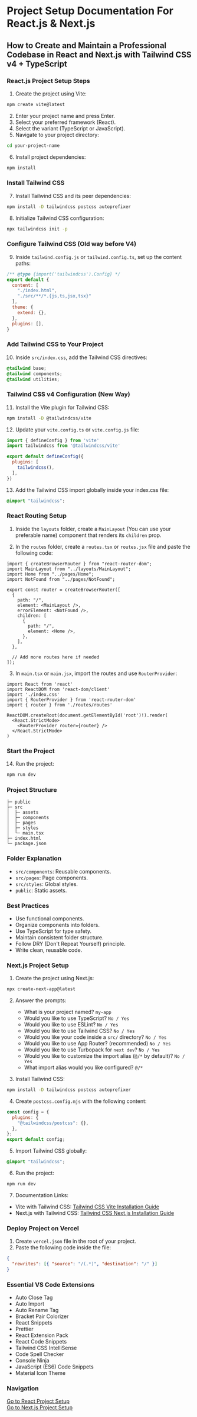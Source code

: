 # Project Setup Documentation For React.js & Next.js

## How to Create and Maintain a Professional Codebase in React and Next.js with Tailwind CSS v4 + TypeScript

<h3 id="react.js-project-setup-steps">React.js Project Setup Steps</h3>

1. Create the project using Vite:
```bash
npm create vite@latest
```
2. Enter your project name and press Enter.
3. Select your preferred framework (React).
4. Select the variant (TypeScript or JavaScript).
5. Navigate to your project directory:
```bash
cd your-project-name
```
6. Install project dependencies:
```bash
npm install
```

### Install Tailwind CSS

7. Install Tailwind CSS and its peer dependencies:
```bash
npm install -D tailwindcss postcss autoprefixer
```
8. Initialize Tailwind CSS configuration:
```bash
npx tailwindcss init -p
```

### Configure Tailwind CSS (Old way before V4)

9. Inside `tailwind.config.js` or `tailwind.config.ts`, set up the content paths:
```js
/** @type {import('tailwindcss').Config} */
export default {
  content: [
    "./index.html",
    "./src/**/*.{js,ts,jsx,tsx}"
  ],
  theme: {
    extend: {},
  },
  plugins: [],
}
```

### Add Tailwind CSS to Your Project

10. Inside `src/index.css`, add the Tailwind CSS directives:
```css
@tailwind base;
@tailwind components;
@tailwind utilities;
```

### Tailwind CSS v4 Configuration (New Way)

11. Install the Vite plugin for Tailwind CSS:
```bash
npm install -D @tailwindcss/vite
```

12. Update your `vite.config.ts` or `vite.config.js` file:
```js
import { defineConfig } from 'vite'
import tailwindcss from '@tailwindcss/vite'

export default defineConfig({
  plugins: [
    tailwindcss(),
  ],
})
```

13. Add the Tailwind CSS import globally inside your index.css file:
```css
@import "tailwindcss";
```

### React Routing Setup

1. Inside the `layouts` folder, create a `MainLayout` (You can use your preferable name) component that renders its `children` prop.

2. In the `routes` folder, create a `routes.tsx` or `routes.jsx` file and paste the following code:
```tsx
import { createBrowserRouter } from "react-router-dom";
import MainLayout from "../layouts/MainLayout";
import Home from "../pages/Home";
import NotFound from "../pages/NotFound";

export const router = createBrowserRouter([
  {
    path: "/",
    element: <MainLayout />,
    errorElement: <NotFound />,
    children: [
      {
        path: "/",
        element: <Home />,
      },
    ],
  },

  // Add more routes here if needed
]);
```

3. In `main.tsx` or `main.jsx`, import the routes and use `RouterProvider`:
```tsx
import React from 'react'
import ReactDOM from 'react-dom/client'
import './index.css'
import { RouterProvider } from 'react-router-dom'
import { router } from './routes/routes'

ReactDOM.createRoot(document.getElementById('root')!).render(
  <React.StrictMode>
    <RouterProvider router={router} />
  </React.StrictMode>
)
```

### Start the Project

14. Run the project:
```bash
npm run dev
```

### Project Structure
```
├─ public
├─ src
│  ├─ assets
│  ├─ components
│  ├─ pages
│  ├─ styles
│  └─ main.tsx
├─ index.html
└─ package.json
```

### Folder Explanation
- `src/components`: Reusable components.
- `src/pages`: Page components.
- `src/styles`: Global styles.
- `public`: Static assets.

### Best Practices
- Use functional components.
- Organize components into folders.
- Use TypeScript for type safety.
- Maintain consistent folder structure.
- Follow DRY (Don't Repeat Yourself) principle.
- Write clean, reusable code.

### Next.js Project Setup

1. Create the project using Next.js:
```bash
npx create-next-app@latest
```
2. Answer the prompts:
   - What is your project named? `my-app`
   - Would you like to use TypeScript? `No / Yes`
   - Would you like to use ESLint? `No / Yes`
   - Would you like to use Tailwind CSS? `No / Yes`
   - Would you like your code inside a `src/` directory? `No / Yes`
   - Would you like to use App Router? (recommended) `No / Yes`
   - Would you like to use Turbopack for `next dev`? `No / Yes`
   - Would you like to customize the import alias (`@/*` by default)? `No / Yes`
   - What import alias would you like configured? `@/*`

3. Install Tailwind CSS:
```bash
npm install -D tailwindcss postcss autoprefixer
```

4. Create `postcss.config.mjs` with the following content:
```js
const config = {
  plugins: {
    "@tailwindcss/postcss": {},
  },
};
export default config;
```

5. Import Tailwind CSS globally:
```css
@import "tailwindcss";
```
6. Run the project:
```bash
npm run dev
```

7. Documentation Links:
- Vite with Tailwind CSS: [Tailwind CSS Vite Installation Guide](https://tailwindcss.com/docs/installation/using-vite)
- Next.js with Tailwind CSS: [Tailwind CSS Next.js Installation Guide](https://tailwindcss.com/docs/installation/framework-guides/nextjs)

### Deploy Project on Vercel

1. Create `vercel.json` file in the root of your project.
2. Paste the following code inside the file:
```json
{
  "rewrites": [{ "source": "/(.*)", "destination": "/" }]
}
```

### Essential VS Code Extensions
- Auto Close Tag
- Auto Import
- Auto Rename Tag
- Bracket Pair Colorizer
- React Snippets
- Prettier
- React Extension Pack
- React Code Snippets
- Tailwind CSS IntelliSense
- Code Spell Checker
- Console Ninja
- JavaScript (ES6) Code Snippets
- Material Icon Theme

### Navigation  
[Go to React Project Setup](#react.js-project-setup-steps)     
[Go to Next.js Project Setup](#nextjs-project-setup)

